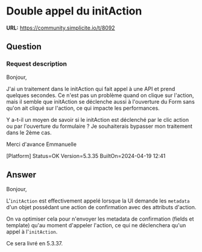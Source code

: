 # Double appel du initAction

**URL:** https://community.simplicite.io/t/8092

## Question
### Request description

Bonjour,

J'ai un traitement dans le initAction qui fait appel à une API et prend quelques secondes. Ce n'est pas un problème quand on clique sur l'action, mais il semble que initAction se déclenche aussi à l'ouverture du Form sans qu'on ait cliqué sur l'action, ce qui impacte les performances.

Y a-t-il un moyen de savoir si le initAction est déclenché par le clic action ou par l'ouverture du formulaire ? Je souhaiterais bypasser mon traitement dans le 2ème cas.

Merci d'avance
Emmanuelle

[Platform]
Status=OK
Version=5.3.35
BuiltOn=2024-04-19 12:41

## Answer
Bonjour,

L'`initAction` est effectivement appelé lorsque la UI demande les `metadata` d'un objet possédant une action de confirmation avec des attributs d'action.

On va optimiser cela pour n'envoyer les metadata de confirmation (fields et template) qu'au moment d'appeler l'action, ce qui ne déclenchera qu'un appel à l'`initAction`.

Ce sera livré en 5.3.37.
